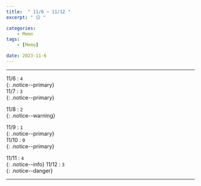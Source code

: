 ```yaml
---
title:  " 11/6 ~ 11/12 "
excerpt: " 😐 "

categories:
    - Memo
tags:
    - [Memo]

date: 2023-11-6
---
```

- - -
<!-- 약 -->

11/6 : `4`   
{: .notice--primary}  
11/7 : `3`   
{: .notice--primary}  

11/8 : `2`   
{: .notice--warning}  

11/9 : `1`   
{: .notice--primary}  
11/10 : `0`  
{: .notice--primary} 


11/11 : `4`      
{: .notice--info} 
11/12 : `3`   
{: .notice--danger}  


<!-- {: .notice}
{: .notice--primary}
{: .notice--info}
{: .notice--warning}
{: .notice--success}
{: .notice--danger} 
😄 😐 🙁 😡
-->
- - -